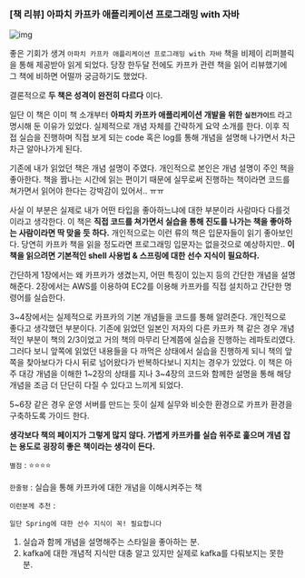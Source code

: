 <!-- layout: post
title:  "[책 리뷰] 아파치 카프카 애플리케이션 프로그래밍 with 자바"
subtitle: ""
date: 2021-06-30 22:38:00
categories: review
tags: book kafka -->

### [책 리뷰] 아파치 카프카 애플리케이션 프로그래밍 with 자바

![img](https://tva1.sinaimg.cn/large/008i3skNgy1gs0k8zkc89j313z0u0tyh.jpg)

좋은 기회가 생겨 `아파치 카프카 애플리케이션 프로그래밍 with 자바` 책을 비제이 리퍼블릭을 통해 제공받아 읽게 되었다. 당장 한두달 전에도 카프카 관련 책을 읽어 리뷰했기에 그 책에 비하면 어떨까 궁금하기도 했었다.

결론적으로 **두 책은 성격이 완전히 다르다** 이다.

일단 이 책은 이미 책 소개부터 **아파치 카프카 애플리케이션 개발을 위한 `실전가이드`** 라고 명시해 둔 이유가 있었다. 실제적으로 개념 자체를 간략하게 요약 소개를 한다. 이후 직접 실습을 진행하며 직접 보게 되는 code 혹은 log를 통해 개념을 설명해 나가면서 차근차근 알아나가게 된다.

기존에 내가 읽었던 책은 개념 설명이 주였다. 개인적으로 본인은 개념 설명이 주인 책을 좋아한다. 책을 짬나는 시간에 읽는 편이기 때문에 실무로써 진행하는 책이라면 코드를 쳐가면서 읽어야 한다는 강박감이 있어서.. ㅠㅠ

사실 이 부분은 실제로 내가 어떤 타입을 좋아하느냐에 대한 부분이라 사람마다 다를것이라고 생각한다. 이 책은 **직접 코드를 쳐가면서 실습을 통해 진도를 나가는 책을 좋아하는 사람이라면 딱 맞을 듯 하다.** 개인적으로는 이런 류의 책은 입문자들이 읽기 좋아보인다. 당연히 카프카 책을 읽을 정도라면 프로그래밍 입문자는 없을것으로 예상하지만.. **이 책을 읽으려면 기본적인 shell 사용법 & 스프링에 대한 선수 지식이 필요하다.**

간단하게 1장에서는 왜 카프카가 생겼는지, 어떤 특징이 있는지 등의 간단한 개념을 설명해준다. 2장에서는 AWS를 이용하여 EC2를 이용해 카프카를 직접 설치하고 간단한 명령어를 실습한다. 

3~4장에서는 실제적으로 카프카의 기본 개념들을 코드를 통해 알려준다. 개인적으로 좋다고 생각했던 부분이다. 기존에 읽었던 일본인 저자의 다른 카프카 책 같은 경우 개념적인 부분이 책의 2/3이었고 거의 책의 마무리 단계쯤에 실습을 진행하는 레파토리였다. 그러다 보니 앞쪽에 읽었던 내용들을 다 까먹은 상태에서 실습을 진행하게 되니 책의 앞쪽을 찾아보다가 다시 뒤로 넘어왔다가 반복하다보니 지치는 경우가 있었다. 이 책은 아주 대강 개념을 이해한 1~2장의 상태를 지나 3~4장의 코드와 함께한 설명을 통해 해당 개념을 조금 더 단단히 다질 수 있다고 느끼게 되었다. 

5~6장 같은 경우 운영 서버를 만드는 듯이 실제 실무와 비슷한 환경으로 카프카 환경을 구축하도록 가이드 한다. 

**생각보다 책의 페이지가 그렇게 많지 않다. 가볍게 카프카를 실습 위주로 훑으며 개념 잡는 용도로 굉장히 좋은 책이라는 생각이 든다.**

`별점` : ⭐️⭐️⭐️⭐️

`한줄평` : 실습을 통해 카프카에 대한 개념을 이해시켜주는 책

`이런분께 추천` :

`일단 Spring에 대한 선수 지식이 꼭! 필요합니다`

1. 실습과 함께 개념을 설명해주는 스타일을 좋아하는 분.
2. kafka에 대한 개념적 지식만 대충 알고 있지만 실제로 kafka를 다뤄보지는 못한 분.